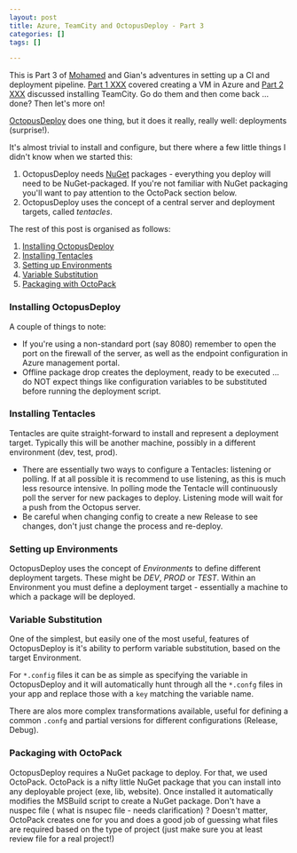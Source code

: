 ```yaml
---
layout: post
title: Azure, TeamCity and OctopusDeploy - Part 3
categories: []
tags: []

---
```


This is Part 3 of [Mohamed](https://twitter.com/mzaatar) and Gian's adventures in setting up a CI and deployment pipeline. [Part 1 XXX](TODO) covered creating a VM in Azure and [Part 2 XXX](TODO) discussed installing TeamCity. Go do them and then come back ... done? Then let's more on!

[OctopusDeploy](http://octopus.com) does one thing, but it does it really, really well: deployments (surprise!).

It's almost trivial to install and configure, but there where a few little things I didn't know when we started this:

1. OctopusDeploy needs [NuGet](https://www.nuget.org) packages - everything you deploy will need to be NuGet-packaged. If you're not familiar with NuGet packaging you'll want to pay attention to the OctoPack section below.
2. OctopusDeploy uses the concept of a central server and deployment targets, called _tentacles_.

The rest of this post is organised as follows:

1. [Installing OctopusDeploy](#installing-octopus)
2. [Installing Tentacles](#installing-tentacles)
3. [Setting up Environments](#octopus-setup)
4. [Variable Substitution](#variable-substitution)
5. [Packaging with OctoPack](#octopack)

<a name="installing-octopus"></a>
### Installing OctopusDeploy

A couple of things to note:

* If you're using a non-standard port (say 8080) remember to open the port on the firewall of the server, as well as the endpoint configuration in Azure management portal.
* Offline package drop creates the deployment, ready to be executed ... do NOT expect things like configuration variables to be substituted before running the deployment script.

<a name="installing-tentacles"></a>
### Installing Tentacles

Tentacles are quite straight-forward to install and represent a deployment target. Typically this will be another machine, possibly in a different environment (dev, test, prod).

* There are essentially two ways to configure a Tentacles: listening or polling. If at all possible it is recommend to use listening, as this is much less resource intensive. In polling mode the Tentacle will continuously poll the server for new packages to deploy. Listening mode will wait for a push from the Octopus server.
* Be careful when changing config to create a new Release to see changes, don't just change the process and re-deploy.

<a name="octopus-setup"></a>
### Setting up Environments

OctopusDeploy uses the concept of _Environments_ to define different deployment targets. These might be _DEV_, _PROD_ or _TEST_. Within an Environment you must define a deployment target - essentially a machine to which a package will be deployed.

<a name="Variable Substition"></a>
### Variable Substitution

One of the simplest, but easily one of the most useful, features of OctopusDeploy is it's ability to perform variable substitution, based on the target Environment.

For `*.config` files it can be as simple as specifying the variable in OctopusDeploy and it will automatically hunt through all the `*.confg` files in your app and replace those with a `key` matching the variable name.

There are alos more complex transformations available, useful for defining a common `.confg` and partial versions for different configurations (Release, Debug).

<a name="octopack"></a>
### Packaging with OctoPack

OctopusDeploy requires a NuGet package to deploy. For that, we used OctoPack. OctoPack is a nifty little NuGet package that you can install into any deployable project (exe, lib, website). Once installed it automatically modifies the MSBuild script to create a NuGet package. Don't have a nuspec file ( what is nsupec file - needs clarification) ? Doesn't matter, OctoPack creates one for you and does a good job of guessing what files are required based on the type of project (just make sure you at least review file for a real project!)
